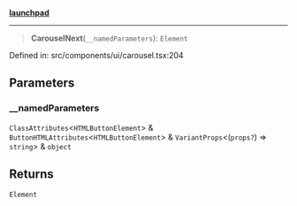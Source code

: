 [**launchpad**](index.md)

***

> **CarouselNext**(`__namedParameters`): `Element`

Defined in: src/components/ui/carousel.tsx:204

## Parameters

### \_\_namedParameters

`ClassAttributes`\<`HTMLButtonElement`\> & `ButtonHTMLAttributes`\<`HTMLButtonElement`\> & `VariantProps`\<(`props?`) => `string`\> & `object`

## Returns

`Element`
